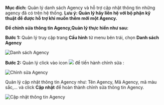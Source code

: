 **Mục đích:**  Quản lý danh sách Agency và hỗ trợ cập nhật thông tin những agency đã có trên hệ thống.
**Lưu ý: Quản lý hãy liên hệ với bộ phận kỹ thuật để được hỗ trợ khi muốn thêm mới một Agency.** 

**Để chỉnh sửa thông tin Agency,Quản lý thực hiển như sau:**

**Bước 1:** Quản lý truy cập trang **Cấu hình** từ menu bên trái, chọn **Danh sách Agency**

![Danh sách Agency](https://user-images.githubusercontent.com/75475064/105470268-ef6dd080-5ccb-11eb-8bd8-d602753d5087.png)

**Bước 2:** Quản lý click vào icon ![](https://user-images.githubusercontent.com/75475064/105470692-715df980-5ccc-11eb-992f-fe0f8f39f58c.png) để tiến hành chỉnh sửa :

![Chỉnh sửa Agency](https://user-images.githubusercontent.com/75475064/105471493-5dff5e00-5ccd-11eb-915d-8410a1201815.png)

Quản lý cập nhật thông tin Agency như: Tên Agency, Mã Agency, mã màu sắc,... và click **Cập nhật** để hoàn thành chỉnh sửa thông tin Agency.

![Cập nhật thông tin Agency](https://user-images.githubusercontent.com/75475064/105471785-b2a2d900-5ccd-11eb-92a0-ec6be777141b.png)
